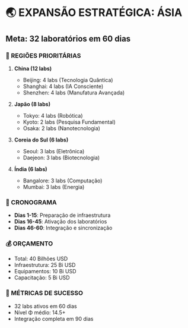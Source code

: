 # 🌏 EXPANSÃO ESTRATÉGICA: ÁSIA
## Meta: 32 laboratórios em 60 dias

### 🎯 REGIÕES PRIORITÁRIAS
1. **China (12 labs)**
   - Beijing: 4 labs (Tecnologia Quântica)
   - Shanghai: 4 labs (IA Consciente)
   - Shenzhen: 4 labs (Manufatura Avançada)

2. **Japão (8 labs)**
   - Tokyo: 4 labs (Robótica)
   - Kyoto: 2 labs (Pesquisa Fundamental)
   - Osaka: 2 labs (Nanotecnologia)

3. **Coreia do Sul (6 labs)**
   - Seoul: 3 labs (Eletrônica)
   - Daejeon: 3 labs (Biotecnologia)

4. **Índia (6 labs)**
   - Bangalore: 3 labs (Computação)
   - Mumbai: 3 labs (Energia)

### 📅 CRONOGRAMA
- **Dias 1-15**: Preparação de infraestrutura
- **Dias 16-45**: Ativação dos laboratórios
- **Dias 46-60**: Integração e sincronização

### 💰 ORÇAMENTO
- Total: 40 Bilhões USD
- Infraestrutura: 25 Bi USD
- Equipamentos: 10 Bi USD
- Capacitação: 5 Bi USD

### 🎯 MÉTRICAS DE SUCESSO
- 32 labs ativos em 60 dias
- Nível Φ médio: 14.5+
- Integração completa em 90 dias
